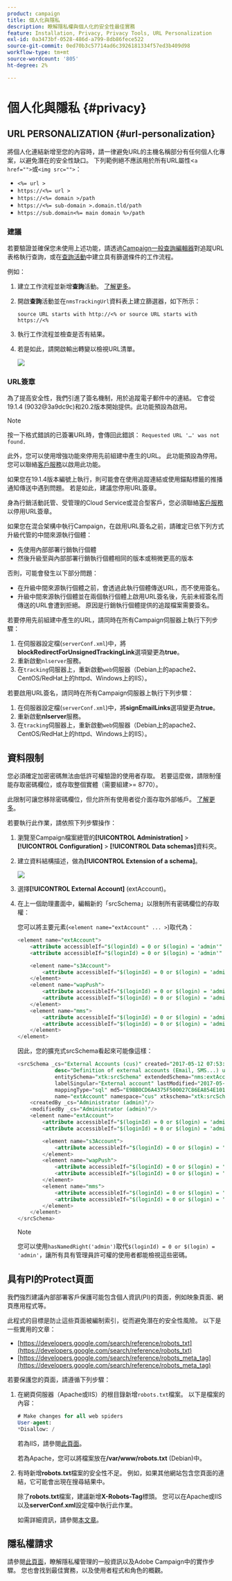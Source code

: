 ```yaml
---
product: campaign
title: 個人化與隱私
description: 瞭解隱私權與個人化的安全性最佳實務
feature: Installation, Privacy, Privacy Tools, URL Personalization
exl-id: 0a3473bf-0528-486d-a799-8db86fece522
source-git-commit: 0ed70b3c57714ad6c3926181334f57ed3b409d98
workflow-type: tm+mt
source-wordcount: '805'
ht-degree: 2%

---
```


# 個人化與隱私 {#privacy}

## URL PERSONALIZATION {#url-personalization}

將個人化連結新增至您的內容時，請一律避免URL的主機名稱部分有任何個人化專案，以避免潛在的安全性缺口。 下列範例絕不應該用於所有URL屬性&lt;`a href="">`或`<img src="">`：

* `<%= url >`
* `https://<%= url >`
* `https://<%= domain >/path`
* `https://<%= sub-domain >.domain.tld/path`
* `https://sub.domain<%= main domain %>/path`

### 建議

若要驗證並確保您未使用上述功能，請透過[Campaign一般查詢編輯器](../../platform/using/steps-to-create-a-query.md)對追蹤URL表格執行查詢，或在[查詢活動](../../workflow/using/query.md)中建立具有篩選條件的工作流程。

例如：

1. 建立工作流程並新增&#x200B;**查詢**&#x200B;活動。 [了解更多](../../workflow/using/query.md)。

1. 開啟&#x200B;**查詢**&#x200B;活動並在`nmsTrackingUrl`資料表上建立篩選器，如下所示：

   `source URL starts with http://<% or source URL starts with https://<%`

1. 執行工作流程並檢查是否有結果。

1. 若是如此，請開啟輸出轉變以檢視URL清單。

   ![](assets/privacy-query-dynamic-url.png)


### URL簽章

為了提高安全性，我們引進了簽名機制，用於追蹤電子郵件中的連結。 它會從19.1.4 (9032@3a9dc9c)和20.2版本開始提供。此功能預設為啟用。

>[!NOTE]
>
>按一下格式錯誤的已簽署URL時，會傳回此錯誤： `Requested URL '…' was not found.`

此外，您可以使用增強功能來停用先前組建中產生的URL。 此功能預設為停用。 您可以聯絡[客戶服務](https://helpx.adobe.com/tw/enterprise/admin-guide.html/enterprise/using/support-for-experience-cloud.ug.html)以啟用此功能。

如果您在19.1.4版本編號上執行，則可能會在使用追蹤連結或使用錨點標籤的推播通知傳送中遇到問題。 若是如此，建議您停用URL簽章。

身為行銷活動託管、受管理的Cloud Service或混合型客戶，您必須聯絡[客戶服務](https://helpx.adobe.com/tw/enterprise/using/support-for-experience-cloud.html)以停用URL簽章。

如果您在混合架構中執行Campaign，在啟用URL簽名之前，請確定已依下列方式升級代管的中間來源執行個體：

* 先使用內部部署行銷執行個體
* 然後升級至與內部部署行銷執行個體相同的版本或稍微更高的版本

否則，可能會發生以下部分問題：

* 在升級中間來源執行個體之前，會透過此執行個體傳送URL，而不使用簽名。
* 升級中間來源執行個體並在兩個執行個體上啟用URL簽名後，先前未經簽名而傳送的URL會遭到拒絕。 原因是行銷執行個體提供的追蹤檔案需要簽名。

若要停用先前組建中產生的URL，請同時在所有Campaign伺服器上執行下列步驟：

1. 在伺服器設定檔(`serverConf.xml`)中，將&#x200B;**blockRedirectForUnsignedTrackingLink**&#x200B;選項變更為&#x200B;**true**。
1. 重新啟動`nlserver`服務。
1. 在`tracking`伺服器上，重新啟動`web`伺服器（Debian上的apache2、CentOS/RedHat上的httpd、Windows上的IIS）。

若要啟用URL簽名，請同時在所有Campaign伺服器上執行下列步驟：

1. 在伺服器設定檔(`serverConf.xml`)中，將&#x200B;**signEmailLinks**&#x200B;選項變更為&#x200B;**true**。
1. 重新啟動&#x200B;**nlserver**&#x200B;服務。
1. 在`tracking`伺服器上，重新啟動`web`伺服器（Debian上的apache2、CentOS/RedHat上的httpd、Windows上的IIS）。

## 資料限制

您必須確定加密密碼無法由低許可權驗證的使用者存取。 若要這麼做，請限制僅能存取密碼欄位，或存取整個實體（需要組建>= 8770）。

此限制可讓您移除密碼欄位，但允許所有使用者從介面存取外部帳戶。 [了解更多](../../configuration/using/restricting-pii-view.md)。

若要執行此作業，請依照下列步驟操作：

1. 瀏覽至Campaign檔案總管的&#x200B;**[!UICONTROL Administration]** > **[!UICONTROL Configuration]** > **[!UICONTROL Data schemas]**&#x200B;資料夾。

1. 建立資料結構描述，做為&#x200B;**[!UICONTROL Extension of a schema]**。

   ![](assets/privacy-data-restriction.png)

1. 選擇&#x200B;**[!UICONTROL External Account]** (extAccount)。

1. 在上一個助理畫面中，編輯新的「srcSchema」以限制所有密碼欄位的存取權：

   您可以將主要元素(`<element name="extAccount" ... >`)取代為：

   ```sql
   <element name="extAccount">
       <attribute accessibleIf="$(loginId) = 0 or $(login) = 'admin'" name="password"/>
       <attribute accessibleIf="$(loginId) = 0 or $(login) = 'admin'" name="clientSecret"/>
   
       <element name="s3Account">
           <attribute accessibleIf="$(loginId) = 0 or $(login) = 'admin'" name="awsSecret"/>
       </element>
       <element name="wapPush">
           <attribute accessibleIf="$(loginId) = 0 or $(login) = 'admin'" name="password"/>
           <attribute accessibleIf="$(loginId) = 0 or $(login) = 'admin'" name="clientSecret"/>
       </element>
       <element name="mms">
           <attribute accessibleIf="$(loginId) = 0 or $(login) = 'admin'" name="password"/>
           <attribute accessibleIf="$(loginId) = 0 or $(login) = 'admin'" name="clientSecret"/>
       </element>
   </element>
   ```

   因此，您的擴充式srcSchema看起來可能像這樣：

   ```sql
   <srcSchema _cs="External Accounts (cus)" created="2017-05-12 07:53:49.691Z" createdBy-id="0"
               desc="Definition of external accounts (Email, SMS...) used by the modules"
               entitySchema="xtk:srcSchema" extendedSchema="nms:extAccount" img="" label="External Accounts"
               labelSingular="External account" lastModified="2017-05-12 08:33:49.365Z"
               mappingType="sql" md5="E9BB0CD6A4375F500027C86EA854E101" modifiedBy-id="0"
               name="extAccount" namespace="cus" xtkschema="xtk:srcSchema">
       <createdBy _cs="Administrator (admin)"/>
       <modifiedBy _cs="Administrator (admin)"/>
       <element name="extAccount">
           <attribute accessibleIf="$(loginId) = 0 or $(login) = 'admin'" name="password"/>
           <attribute accessibleIf="$(loginId) = 0 or $(login) = 'admin'" name="clientSecret"/>
   
           <element name="s3Account">
               <attribute accessibleIf="$(loginId) = 0 or $(login) = 'admin'" name="awsSecret"/>
           </element>
           <element name="wapPush">
               <attribute accessibleIf="$(loginId) = 0 or $(login) = 'admin'" name="password"/>
               <attribute accessibleIf="$(loginId) = 0 or $(login) = 'admin'" name="clientSecret"/>
           </element>
           <element name="mms">
               <attribute accessibleIf="$(loginId) = 0 or $(login) = 'admin'" name="password"/>
               <attribute accessibleIf="$(loginId) = 0 or $(login) = 'admin'" name="clientSecret"/>
           </element>
       </element>
   </srcSchema>    
   ```

   >[!NOTE]
   >
   >您可以使用`hasNamedRight('admin')`取代`$(loginId) = 0 or $(login) = 'admin'`，讓所有具有管理員許可權的使用者都能檢視這些密碼。

## 具有PI的Protect頁面

我們強烈建議內部部署客戶保護可能包含個人資訊(PI)的頁面，例如映象頁面、網頁應用程式等。

此程式的目標是防止這些頁面被編制索引，從而避免潛在的安全性風險。 以下是一些實用的文章：

* [https://developers.google.com/search/reference/robots_txt](https://developers.google.com/search/reference/robots_txt)
* [https://developers.google.com/search/reference/robots_meta_tag](https://developers.google.com/search/reference/robots_meta_tag)

若要保護您的頁面，請遵循下列步驟：

1. 在網頁伺服器（Apache或IIS）的根目錄新增`robots.txt`檔案。 以下是檔案的內容：

   ```sql
   # Make changes for all web spiders
   User-agent:
   *Disallow: /
   ```

   若為IIS，請參閱[此頁面](https://docs.microsoft.com/en-us/iis/extensions/iis-search-engine-optimization-toolkit/managing-robotstxt-and-sitemap-files)。

   若為Apache，您可以將檔案放在&#x200B;**/var/www/robots.txt** (Debian)中。

1. 有時新增&#x200B;**robots.txt**&#x200B;檔案的安全性不足。 例如，如果其他網站包含您頁面的連結，它可能會出現在搜尋結果中。

   除了&#x200B;**robots.txt**&#x200B;檔案，建議新增&#x200B;**X-Robots-Tag**&#x200B;標頭。 您可以在Apache或IIS以及&#x200B;**serverConf.xml**&#x200B;設定檔中執行此作業。

   如需詳細資訊，請參閱[本文章](https://developers.google.com/search/reference/robots_meta_tag)。


## 隱私權請求

請參閱[此頁面](../../platform/using/privacy-management.md)，瞭解隱私權管理的一般資訊以及Adobe Campaign中的實作步驟。 您也會找到最佳實務，以及使用者程式和角色的概觀。

